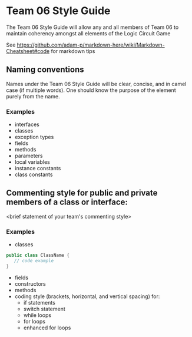 # Team 06 Style Guide

The Team 06 Style Guide will allow any and all members of
Team 06 to maintain coherency amongst all elements of the Logic Circuit Game

See https://github.com/adam-p/markdown-here/wiki/Markdown-Cheatsheet#code for markdown tips

## Naming conventions

Names under the Team 06 Style Guide will be clear, concise, and in camel case (if multiple words).
One should know the purpose of the element purely from the name.

### Examples
* interfaces
* classes
* exception types
* fields
* methods
* parameters
* local variables
* instance constants
* class constants

## Commenting style for public and private members of a class or interface:

<brief statement of your team's commenting style>

### Examples

* classes

```java
public class ClassName {
   // code example
}
```

* fields
* constructors
* methods
* coding style (brackets, horizontal, and vertical spacing) for:
  * if statements
  * switch statement
  * while loops
  * for loops
  * enhanced for loops
